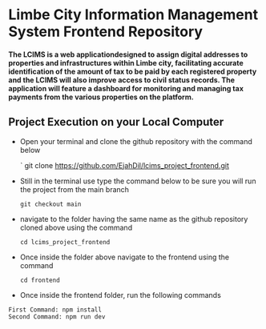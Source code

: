 # Limbe City Information Management System Frontend Repository
#### The LCIMS is a web applicationdesigned to assign digital addresses to properties and infrastructures within Limbe city, facilitating accurate identification of the amount of tax to be paid by each registered property and the LCIMS will also improve access to civil status records. The application will feature a dashboard for monitoring and managing tax payments from the various properties on the platform.

## Project Execution on your Local Computer

- Open your terminal and clone the github repository with the command below

  `
   git clone https://github.com/EjahDil/lcims_project_frontend.git

- Still in the terminal use type the command below to be sure you will run the project from the main branch

  
  `
    git checkout main
  `
  
- navigate to the folder having the same name as the github repository cloned above using the command

  `
   cd lcims_project_frontend
  `
 - Once inside the folder above navigate to the frontend using the command

   `
   cd frontend
   `
   
 - Once inside the frontend folder, run the following commands

```
First Command: npm install
Second Command: npm run dev 
```
